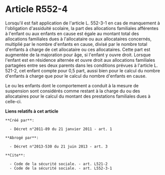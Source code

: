 # Article R552-4

Lorsqu'il est fait application de l'article L. 552-3-1 en cas de manquement à l'obligation d'assiduité scolaire, la part des
allocations familiales afférentes à l'enfant ou aux enfants en cause est égale au montant total des allocations familiales
dues à l'allocataire ou aux allocataires concernés, multiplié par le nombre d'enfants en cause, divisé par le nombre total
d'enfants à charge de cet allocataire ou ces allocataires. Cette part est augmentée de la majoration pour âge, si l'enfant y
ouvre droit. Lorsque l'enfant est en résidence alternée et ouvre droit aux allocations familiales partagées entre ses deux
parents dans les conditions prévues à l'article L. 521-2, cet enfant compte pour 0,5 part, aussi bien pour le calcul du
nombre d'enfants à charge que pour le calcul du nombre d'enfants en cause. 

Le ou les enfants dont le comportement a conduit à la mesure de suspension sont considérés comme restant à la charge du ou
des allocataires pour le calcul du montant des prestations familiales dues à celle-ci.

**Liens relatifs à cet article**

	**Créé par**:

	  - Décret n°2011-89 du 21 janvier 2011 - art. 1

	**Abrogé par**:

	  - Décret n°2013-530 du 21 juin 2013 - art. 3

	**Cite**:

	  - Code de la sécurité sociale. - art. L521-2
	  - Code de la sécurité sociale. - art. L552-3-1
